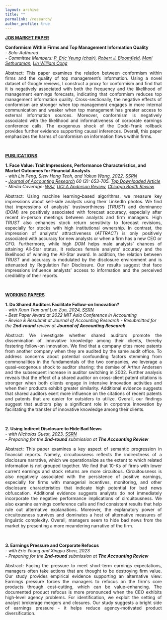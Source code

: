 ```yaml
---
layout: archive
title: ""
permalink: /research/
author_profile: true
---
```

<b><u>JOB MARKET PAPER</u></b><br/>

**Conformism Within Firms and Top Management Information Quality**\
*- Solo-Authored*\
*- Committee Members: [P. Eric Yeung (chair)](https://business.cornell.edu/faculty-research/faculty/pey4/), [Robert J. Bloomfield](https://business.cornell.edu/faculty-research/faculty/rjb9/), [Mani Sethuraman](https://business.cornell.edu/faculty-research/faculty/ss3647/), [Lin William Cong](https://business.cornell.edu/faculty-research/faculty/lc898/)*

<p style='text-align: justify;'>Abstract: This paper examines the relation between conformism within firms and the quality of top management’s information. Using a novel dataset of Google reviews, I construct a proxy for conformism and find that it is negatively associated with both the frequency and the likelihood of management earnings forecasts, indicating that conformism reduces top management information quality. Cross-sectionally, the negative effects of conformism are stronger when top management engages in more internal communication and weaker when top management has greater access to external information sources. Moreover, conformism is negatively associated with the likelihood and informativeness of corporate earnings conference calls. The exogenous shock of the Dodd-Frank rollback provides further evidence supporting causal inferences. Overall, this paper emphasizes the harms of conformism on information flows within firms.</p><br/>



<b><u>PUBLICATIONS</u></b><br/>

**1. Face Value: Trait Impressions, Performance Characteristics, and Market Outcomes for Financial Analysts**\
*- with Lin Peng, Siew Hong Teoh, and Yakun Wang, 2022, [SSRN](https://papers.ssrn.com/sol3/papers.cfm?abstract_id=3741735)*\
*- [Journal of Accounting Research](https://onlinelibrary.wiley.com/doi/full/10.1111/1475-679X.12428) 60 (2): 653-705. [Top Downloaded Article](https://jiawen-yan.github.io/files/CV/Top%20Downloaded.pdf)*\
*- Media Coverage: [WSJ](https://www.wsj.com/articles/male-stock-analysts-dominant-faces-more-information-better-forecasts-6783f77c?st=fphsigff075e46x&reflink=desktopwebshare_permalink), [UCLA Anderson Review](https://anderson-review.ucla.edu/how-a-stock-analysts-face-affects-their-earning-estimates/), [Chicago Booth Review](https://www.chicagobooth.edu/review/images-audio-are-now-data-too)*

<p style='text-align: justify;'>Abstract: Using machine learning–based algorithms, we measure key impressions about sell-side analysts using their LinkedIn photos. We find that impressions of analysts’ trustworthiness (<i>TRUST</i>) and dominance (<i>DOM</i>) are positively associated with forecast accuracy, especially after recent in-person meetings between analysts and firm managers. High <i>TRUST</i> also enhances stock return sensitivity to forecast revisions, especially for stocks with high institutional ownership. In contrast, the impression of analysts’ attractiveness (<i>ATTRACT</i>) is only positively associated with accuracy for new analysts or when a firm has a new CEO or CFO. Furthermore, while high <i>DOM</i> helps male analysts’ chances of attaining All-Star status, it reduces female analysts’ accuracy and the likelihood of winning the All-Star award. In addition, the relation between <i>TRUST</i> and accuracy is modulated by the disclosure environment and is attenuated by Regulation Fair Disclosure. Our results suggest that face impressions influence analysts’ access to information and the perceived credibility of their reports.</p><br/>



<b><u>WORKING PAPERS</u></b><br/>

**1. Do Shared Auditors Facilitate Follow-on Innovation?**\
*- with Xuan Tian and Luo Zuo, 2024, [SSRN](https://papers.ssrn.com/sol3/papers.cfm?abstract_id=4099144)*\
*- Best Paper Award at 2022 MIT Asia Conference in Accounting*\
*- Revise & Resubmit at Journal of Accounting Research*
*- Resubmitted for the **2nd-round** review at **Journal of Accounting Research***
<p style='text-align: justify;'>Abstract: We investigate whether shared auditors promote the dissemination of innovative knowledge among their clients, thereby fostering follow-on innovation. We find that a company cites more patents from another company when they are audited by the same audit office. To address concerns about potential confounding factors stemming from commonalities in the fundamentals of the two companies, we leverage a quasi-exogenous shock to auditor sharing: the demise of Arthur Andersen and the subsequent increase in auditor switching in 2002. Further analysis reveals that the effect of a shared auditor on cross-client patent citations is stronger when both clients engage in intensive innovation activities and when their products exhibit greater similarity. Additional evidence suggests that shared auditors exert more influence on the citations of recent patents and patents that are easier for outsiders to utilize. Overall, our findings suggest that auditors play a significant role in corporate innovation by facilitating the transfer of innovative knowledge among their clients.
</p><br/>


**2. Using Indirect Disclosure to Hide Bad News**\
*- with Nicholas Guest, 2023, [SSRN](https://papers.ssrn.com/sol3/papers.cfm?abstract_id=4098951)*\
*- Preparing for the **2nd-round** submission at **The Accounting Review***

<p style='text-align: justify;'>Abstract: This paper examines a key aspect of semantic progression in ﬁnancial reports. Namely, circuitousness reﬂects the indirectness of a disclosure narrative, which we operationalize as the extent to which related information is not grouped together. We ﬁnd that 10-Ks of ﬁrms with lower current earnings and stock returns are more circuitous. Circuitousness is also negatively associated with the persistence of positive earnings, especially for ﬁrms with managerial incentives, monitoring, and other disclosure characteristics that indicate high potential for bad news obfuscation. Additional evidence suggests analysts do not immediately incorporate the negative performance implications of circuitousness. We also examine earnings conference calls and ﬁnd consistent results that help rule out alternative explanations. Moreover, the explanatory power of circuitousness survives and dominates a host of alternative measures of linguistic complexity. Overall, managers seem to hide bad news from the market by presenting a more meandering narrative of the ﬁrm. </p><br/>


**3. Earnings Pressure and Corporate Refocus**\
*- with Eric Yeung and Xingyu Shen, 2023*\
*- Preparing for the **2nd-round** submission at **The Accounting Review***

<p style='text-align: justify;'>Abstract: Facing the pressure to meet short-term earnings expectations, managers often take actions that are thought to be destroying firm value. Our study provides empirical evidence supporting an alternative view: Earnings pressure forces the managers to refocus on the firm's core products through cost-cutting, which can be value-enhancing. The documented product refocus is more pronounced when the CEO exhibits high-level agency problems. For identification, we exploit the setting of analyst brokerage mergers and closures. Our study suggests a bright side of earnings pressure - it helps reduce agency-motivated product diversification.</p>


